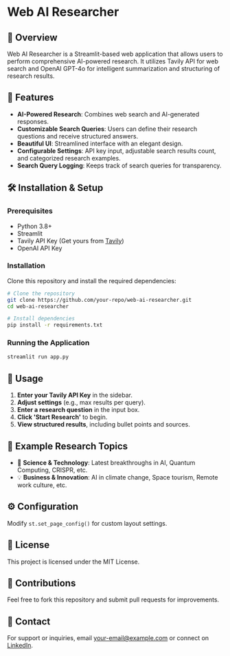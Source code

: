 # Web AI Researcher

## 🔬 Overview
Web AI Researcher is a Streamlit-based web application that allows users to perform comprehensive AI-powered research. It utilizes Tavily API for web search and OpenAI GPT-4o for intelligent summarization and structuring of research results.

## 🚀 Features
- **AI-Powered Research**: Combines web search and AI-generated responses.
- **Customizable Search Queries**: Users can define their research questions and receive structured answers.
- **Beautiful UI**: Streamlined interface with an elegant design.
- **Configurable Settings**: API key input, adjustable search results count, and categorized research examples.
- **Search Query Logging**: Keeps track of search queries for transparency.

## 🛠️ Installation & Setup

### Prerequisites
- Python 3.8+
- Streamlit
- Tavily API Key (Get yours from [Tavily](https://tavily.com))
- OpenAI API Key

### Installation
Clone this repository and install the required dependencies:

```sh
# Clone the repository
git clone https://github.com/your-repo/web-ai-researcher.git
cd web-ai-researcher

# Install dependencies
pip install -r requirements.txt
```

### Running the Application
```sh
streamlit run app.py
```

## 📌 Usage
1. **Enter your Tavily API Key** in the sidebar.
2. **Adjust settings** (e.g., max results per query).
3. **Enter a research question** in the input box.
4. **Click 'Start Research'** to begin.
5. **View structured results**, including bullet points and sources.

## 🎯 Example Research Topics
- 🧬 **Science & Technology**: Latest breakthroughs in AI, Quantum Computing, CRISPR, etc.
- 💡 **Business & Innovation**: AI in climate change, Space tourism, Remote work culture, etc.

## ⚙️ Configuration
Modify `st.set_page_config()` for custom layout settings.

## 📜 License
This project is licensed under the MIT License.

## 🤝 Contributions
Feel free to fork this repository and submit pull requests for improvements.

## 📩 Contact
For support or inquiries, email [your-email@example.com](mailto:your-email@example.com) or connect on [LinkedIn](https://linkedin.com/in/your-profile).

